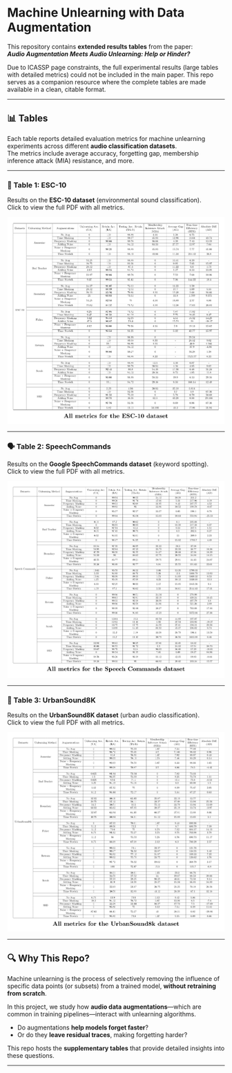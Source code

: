 # Machine Unlearning with Data Augmentation

This repository contains **extended results tables** from the paper:  
**_Audio Augmentation Meets Audio Unlearning: Help or Hinder?_**

Due to ICASSP page constraints, the full experimental results (large tables with detailed metrics) could not be included in the main paper. This repo serves as a companion resource where the complete tables are made available in a clean, citable format.

---

## 📊 Tables

Each table reports detailed evaluation metrics for machine unlearning experiments across different **audio classification datasets**.  
The metrics include average accuracy, forgetting gap, membership inference attack (MIA) resistance, and more.

---

### 🎵 Table 1: ESC-10

Results on the **ESC-10 dataset** (environmental sound classification).  
Click to view the full PDF with all metrics.

[![ESC-10 Results](assets/esc10.png)](esc10.pdf)

---

### 🗣️ Table 2: SpeechCommands

Results on the **Google SpeechCommands dataset** (keyword spotting).  
Click to view the full PDF with all metrics.

[![SpeechCommands Results](assets/speechcommands.png)](speechcommands.pdf)

---

### 🌆 Table 3: UrbanSound8K

Results on the **UrbanSound8K dataset** (urban audio classification).  
Click to view the full PDF with all metrics.

[![UrbanSound8K Results](assets/urbansound8k.png)](urbansound8k.pdf)

---

## 🔍 Why This Repo?

Machine unlearning is the process of selectively removing the influence of specific data points (or subsets) from a trained model, **without retraining from scratch**.

In this project, we study how **audio data augmentations**—which are common in training pipelines—interact with unlearning algorithms.

- Do augmentations **help models forget faster**?
- Or do they **leave residual traces**, making forgetting harder?

This repo hosts the **supplementary tables** that provide detailed insights into these questions.

---
